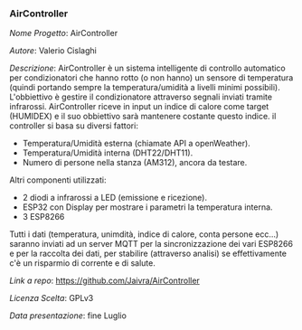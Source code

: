 ### AirController

*Nome Progetto*: AirController

*Autore*: Valerio Cislaghi

*Descrizione*: AirController è un sistema intelligente di controllo automatico per condizionatori che hanno rotto (o non hanno) un sensore di temperatura (quindi portando sempre la temperatura/umidità a livelli minimi possibili).
L'obbiettivo è gestire il condizionatore attraverso segnali inviati tramite infrarossi.
AirController riceve in input un indice di calore come target (HUMIDEX) e il suo obbiettivo sarà mantenere costante questo indice.
il controller si basa su diversi fattori:
- Temperatura/Umidità esterna (chiamate API a openWeather).
- Temperatura/Umidità interna (DHT22/DHT11).
- Numero di persone nella stanza (AM312), ancora da testare.

Altri componenti utilizzati:
- 2 diodi a infrarossi a LED (emissione e ricezione).
- ESP32 con Display per mostrare i parametri la temperatura interna.
- 3 ESP8266

Tutti i dati (temperatura, unimdità, indice di calore, conta persone ecc...) saranno inviati ad un server MQTT per la sincronizzazione dei vari ESP8266 e per la raccolta dei dati, per stabilire (attraverso analisi) se effettivamente c'è un risparmio di corrente e di salute.

*Link a repo*: https://github.com/Jaivra/AirController

*Licenza Scelta*: GPLv3

*Data presentazione*: fine Luglio

